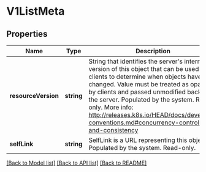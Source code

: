# V1ListMeta

## Properties
Name | Type | Description | Notes
------------ | ------------- | ------------- | -------------
**resourceVersion** | **string** | String that identifies the server&#39;s internal version of this object that can be used by clients to determine when objects have changed. Value must be treated as opaque by clients and passed unmodified back to the server. Populated by the system. Read-only. More info: http://releases.k8s.io/HEAD/docs/devel/api-conventions.md#concurrency-control-and-consistency | [optional] 
**selfLink** | **string** | SelfLink is a URL representing this object. Populated by the system. Read-only. | [optional] 

[[Back to Model list]](../README.md#documentation-for-models) [[Back to API list]](../README.md#documentation-for-api-endpoints) [[Back to README]](../README.md)



